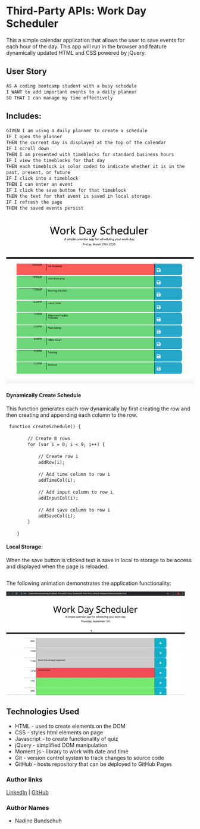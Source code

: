 # Third-Party APIs: Work Day Scheduler

This a simple calendar application that allows the user to save events for each hour of the day. This app will run in the browser and feature dynamically updated HTML and CSS powered by jQuery.

## User Story

```
AS A coding bootcamp student with a busy schedule
I WANT to add important events to a daily planner
SO THAT I can manage my time effectively
```

## Includes:

```
GIVEN I am using a daily planner to create a schedule
IF I open the planner
THEN the current day is displayed at the top of the calendar
IF I scroll down
THEN I am presented with timeblocks for standard business hours
IF I view the timeblocks for that day
THEN each timeblock is color coded to indicate whether it is in the past, present, or future
IF I click into a timeblock
THEN I can enter an event
IF I click the save button for that timeblock
THEN the text for that event is saved in local storage
IF I refresh the page
THEN the saved events persist
```

![schedule example](./Assets/schedule.png)

#### Dynamically Create Schedule

This function generates each row dynamically by first creating the row and then creating and appending each column to the row.

```
 function createSchedule() {

        // Create 8 rows
        for (var i = 0; i < 9; i++) {

            // Create row i
            addRow(i);

            // Add time column to row i
            addTimeCol(i);

            // Add input column to row i
            addInputCol(i);

            // Add save column to row i
            addSaveCol(i);
        }

    }

```

#### Local Storage:

When the save button is clicked text is save in local to storage to be access and displayed when the page is reloaded. 

```

```

The following animation demonstrates the application functionality:

![day planner demo](./Assets/05-third-party-apis-homework-demo.gif)

## Technologies Used
- HTML - used to create elements on the DOM
- CSS - styles html elements on page
- Javascript - to create functionality of quiz
- jQuery - simplified DOM manipulation
- Moment.js - library to work with date and time
- Git - version control system to track changes to source code
- GitHub - hosts repository that can be deployed to GitHub Pages

### Author links
[LinkedIn](https://www.linkedin.com/in/nadine-bundschuh-731233b9)
|
[GitHub](https://github.com/nadineb1160)

### Author Names
- Nadine Bundschuh
